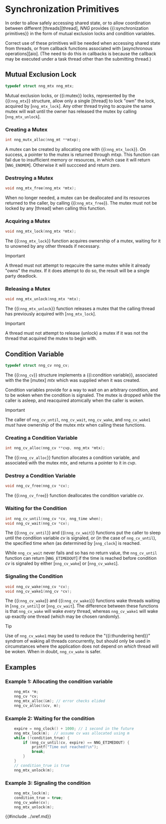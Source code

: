 # Synchronization Primitives

In order to allow safely accessing shared state, or to allow coordination between
different [threads][thread], _NNG_ provides {{i:synchronization primitives}} in the
form of mutual exclusion locks and condition variables.

Correct use of these primitives will be needed when accessing shared state from
threads, or from callback functions associated with [asynchronous operations][aio].
(The need to do this in callbacks is because the callback may be executed under
a task thread other than the submitting thread.)

## Mutual Exclusion Lock

```c
typedef struct nng_mtx nng_mtx;
```

Mutual exclusion locks, or {{i:mutex}} locks, represented by the {{i:`nng_mtx`}} structure,
allow only a single [thread] to lock "own" the lock, acquired by [`nng_mtx_lock`].
Any other thread trying to acquire the same mutex will wait until the owner has released the mutex
by calling [`nng_mtx_unlock`].

### Creating a Mutex

```c
int nng_mutx_alloc(nng_mt **mtxp);
```

A mutex can be created by allocating one with {{i:`nng_mtx_lock`}}.
On success, a pointer to the mutex is returned through _mtxp_.
This function can fail due to insufficient memory or resources, in which
case it will return [`NNG_ENOMEM`]. Otherwise it will succceed and return zero.

### Destroying a Mutex

```c
void nng_mtx_free(nng_mtx *mtx);
```

When no longer needed, a mutex can be deallocated and its resources returned
to the caller, by calling {{i:`nng_mtx_free`}}. The mutex must not be locked
by any [thread] when calling this function.

### Acquiring a Mutex

```c
void nng_mtx_lock(nng_mtx *mtx);
```

The {{i:`nng_mtx_lock`}} function acquires ownership of a mutex, waiting for it to
unowned by any other threads if necessary.

> [!IMPORTANT]
> A thread must not attempt to reqacuire the same mutex while it already "owns" the mutex.
> If it does attempt to do so, the result will be a single party deadlock.

### Releasing a Mutex

```c
void nng_mtx_unlock(nng_mtx *mtx);
```

The {{i:`nng_mtx_unlock`}} function releases a mutex that the calling thread has previously
acquired with [`nng_mtx_lock`].

> [!IMPORTANT]
> A thread must not attempt to release (unlock) a mutex if it was not the thread
> that acquired the mutex to begin with.

## Condition Variable

```c
typedef struct nng_cv nng_cv;
```

The {{i:`nng_cv`}} structure implements a {{i:condition variable}}, associated with the
the [mutex] _mtx_ which was supplied when it was created.

Condition variables provide for a way to wait on an arbitrary condition, and to be woken
when the condition is signaled.
The mutex is dropped while the caller is asleep, and reacquired atomically when the caller
is woken.

> [!IMPORTANT]
>
> The caller of `nng_cv_until`, `nng_cv_wait`, `nng_cv_wake`, and `nng_cv_wake1` _must_
> have ownership of the mutex _mtx_ when calling these functions.

### Creating a Condition Variable

```c
int nng_cv_alloc(nng_cv **cvp, nng_mtx *mtx);
```

The {{i:`nng_cv_alloc`}} function allocates a condition variable, and associated with the mutex _mtx_,
and returns a pointer to it in _cvp_.

### Destroy a Condition Variable

```c
void nng_cv_free(nng_cv *cv);
```

The {{i:`nng_cv_free`}} function deallocates the condition variable _cv_.

### Waiting for the Condition

```c
int nng_cv_until(nng_cv *cv, nng_time when);
void nng_cv_wait(nng_cv *cv);
```

The {{i:`nng_cv_until`}} and {{i:`nng_cv_wait`}} functions put the caller to sleep until the condition
variable _cv_ is signaled, or (in the case of `nng_cv_until`), the specified time _when_
(as determined by [`nng_clock`] is reached.

While `nng_cv_wait` never fails and so has no return value, the `nng_cv_until` function can
return [`NNG_ETIMEDOUT`] if the time is reached before condition _cv_ is signaled by
either [`nng_cv_wake`] or [`nng_cv_wake1`].

### Signaling the Condition

```c
void nng_cv_wake(nng_cv *cv);
void nng_cv_wake1(nng_cv *cv);
```

The {{i:`nng_cv_wake`}} and {{i:`nng_cv_wake1`}} functions wake threads waiting in
[`nng_cv_until`] or [`nng_cv_wait`].
The difference between these functions is that
`nng_cv_wake` will wake _every_ thread, whereas `nng_cv_wake1` will wake up exactly
one thread (which may be chosen randomly).

> [!TIP]
> Use of `nng_cv_wake1` may be used to reduce the "{{i:thundering herd}}" syndrom of waking
> all threads concurrently, but should only be used in circumstances where the application
> does not depend on _which_ thread will be woken. When in doubt, `nng_cv_wake` is safer.

## Examples

### Example 1: Allocating the condition variable

```c
	nng_mtx *m;
	nng_cv *cv;
	nng_mtx_alloc(&m); // error checks elided
	nng_cv_alloc(&cv, m);
```

### Example 2: Waiting for the condition

```c
    expire = nng_clock() + 1000; // 1 second in the future
    nng_mtx_lock(m);  // assume cv was allocated using m
    while (!condition_true) {
        if (nng_cv_until(cv, expire) == NNG_ETIMEDOUT) {
            printf("Time out reached!\n");
            break;
        }
    }
    // condition_true is true
    nng_mtx_unlock(m);
```

### Example 3: Signaling the condition

```c
    nng_mtx_lock(m);
    condition_true = true;
    nng_cv_wake(cv);
    nng_mtx_unlock(m);
```

{{#include ../xref.md}}
